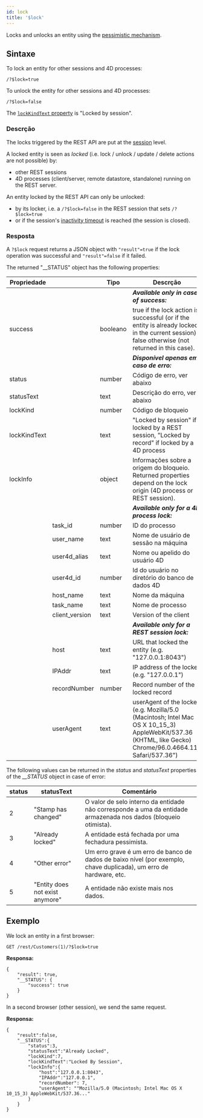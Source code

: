 ```yaml
---
id: lock
title: '$lock'
---
```



Locks and unlocks an entity using the [pessimistic mechanism](../ORDA/entities.md#pessimistic-lock).


## Sintaxe

To lock an entity for other sessions and 4D processes:

```
/?$lock=true
```


To unlock the entity for other sessions and 4D processes:

```
/?$lock=false
```


The [`lockKindText` property](../API/EntityClass.html#lock) is "Locked by session".


### Descrção

The locks triggered by the REST API are put at the [session](authUsers.md#opening-sessions) level.

A locked entity is seen as *locked* (i.e. lock / unlock / update / delete actions are not possible) by:

- other REST sessions
- 4D processes (client/server, remote datastore, standalone) running on the REST server.

An entity locked by the REST API can only be unlocked:

- by its locker, i.e. a `/?$lock=false` in the REST session that sets `/?$lock=true`
- or if the session's [inactivity timeout]($directory.md) is reached (the session is closed).

### Resposta

A `?$lock` request returns a JSON object with `"result"=true` if the lock operation was successful and `"result"=false` if it failed.

The returned "__STATUS" object has the following properties:

| Propriedade  |                | Tipo     | Descrção                                                                                                                                                    |
| ------------ | -------------- | -------- | ----------------------------------------------------------------------------------------------------------------------------------------------------------- |
|              |                |          | ***Available only in case of success:***                                                                                                                    |
| success      |                | booleano | true if the lock action is successful (or if the entity is already locked in the current session), false otherwise (not returned in this case).             |
|              |                |          | ***Disponível apenas em caso de erro:***                                                                                                                    |
| status       |                | number   | Código de erro, ver abaixo                                                                                                                                  |
| statusText   |                | text     | Descrição do erro, ver abaixo                                                                                                                               |
| lockKind     |                | number   | Código de bloqueio                                                                                                                                          |
| lockKindText |                | text     | "Locked by session" if locked by a REST session, "Locked by record" if locked by a 4D process                                                               |
| lockInfo     |                | object   | Informações sobre a origem do bloqueio. Returned properties depend on the lock origin (4D process or REST session).                                         |
|              |                |          | ***Available only for a 4D process lock:***                                                                                                                 |
|              | task_id        | number   | ID do processo                                                                                                                                              |
|              | user_name      | text     | Nome de usuário de sessão na máquina                                                                                                                        |
|              | user4d_alias   | text     | Nome ou apelido do usuário 4D                                                                                                                               |
|              | user4d_id      | number   | Id do usuário no diretório do banco de dados 4D                                                                                                             |
|              | host_name      | text     | Nome da máquina                                                                                                                                             |
|              | task_name      | text     | Nome de processo                                                                                                                                            |
|              | client_version | text     | Version of the client                                                                                                                                       |
|              |                |          | ***Available only for a REST session lock:***                                                                                                               |
|              | host           | text     | URL that locked the entity (e.g. "127.0.0.1:8043")                                                                                                          |
|              | IPAddr         | text     | IP address of the locker (e.g. "127.0.0.1")                                                                                                                 |
|              | recordNumber   | number   | Record number of the locked record                                                                                                                          |
|              | userAgent      | text     | userAgent of the locker (e.g. Mozilla/5.0 (Macintosh; Intel Mac OS X 10_15_3) AppleWebKit/537.36 (KHTML, like Gecko) Chrome/96.0.4664.110 Safari/537.36") |


The following values can be returned in the *status* and *statusText* properties of the *__STATUS* object in case of error:

| status | statusText                      | Comentário                                                                                                         |
| ------ | ------------------------------- | ------------------------------------------------------------------------------------------------------------------ |
| 2      | "Stamp has changed"             | O valor de selo interno da entidade não corresponde a uma da entidade armazenada nos dados (bloqueio otimista).    |
| 3      | "Already locked"                | A entidade está fechada por uma fechadura pessimista.                                                              |
| 4      | "Other error"                   | Um erro grave é um erro de banco de dados de baixo nível (por exemplo, chave duplicada), um erro de hardware, etc. |
| 5      | "Entity does not exist anymore" | A entidade não existe mais nos dados.                                                                              |




## Exemplo


We lock an entity in a first browser:

```
GET /rest/Customers(1)/?$lock=true
```

**Responsa:**

```
{
    "result": true,
    "__STATUS": {
        "success": true
    }
}
```

In a second browser (other session), we send the same request.

**Responsa:**

```
{
    "result":false,
    "__STATUS":{
        "status":3,
        "statusText":"Already Locked",
        "lockKind":7,
        "lockKindText":"Locked By Session",
        "lockInfo":{
            "host":"127.0.0.1:8043",
            "IPAddr":"127.0.0.1",
            "recordNumber": 7,
            "userAgent": ""Mozilla/5.0 (Macintosh; Intel Mac OS X 10_15_3) AppleWebKit/537.36..."
        }
    }
}
```

